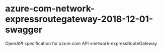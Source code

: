 # azure-com-network-expressroutegateway-2018-12-01-swagger
OpenAPI specification for azure.com API vnetwork-expressRouteGateway
